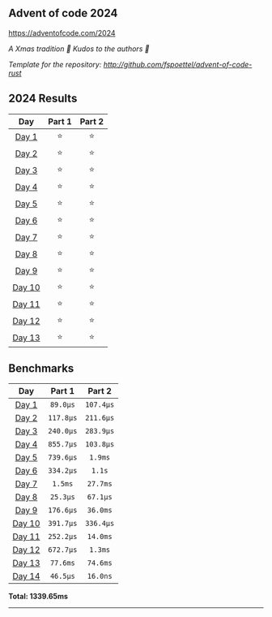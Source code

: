 ## Advent of code 2024

https://adventofcode.com/2024

_A Xmas tradition 🎅 Kudos to the authors 🎉_


_Template for the repository: http://github.com/fspoettel/advent-of-code-rust_


<!--- advent_readme_stars table --->
## 2024 Results

| Day | Part 1 | Part 2 |
| :---: | :---: | :---: |
| [Day 1](https://adventofcode.com/2024/day/1) | ⭐ | ⭐ |
| [Day 2](https://adventofcode.com/2024/day/2) | ⭐ | ⭐ |
| [Day 3](https://adventofcode.com/2024/day/3) | ⭐ | ⭐ |
| [Day 4](https://adventofcode.com/2024/day/4) | ⭐ | ⭐ |
| [Day 5](https://adventofcode.com/2024/day/5) | ⭐ | ⭐ |
| [Day 6](https://adventofcode.com/2024/day/6) | ⭐ | ⭐ |
| [Day 7](https://adventofcode.com/2024/day/7) | ⭐ | ⭐ |
| [Day 8](https://adventofcode.com/2024/day/8) | ⭐ | ⭐ |
| [Day 9](https://adventofcode.com/2024/day/9) | ⭐ | ⭐ |
| [Day 10](https://adventofcode.com/2024/day/10) | ⭐ | ⭐ |
| [Day 11](https://adventofcode.com/2024/day/11) | ⭐ | ⭐ |
| [Day 12](https://adventofcode.com/2024/day/12) | ⭐ | ⭐ |
| [Day 13](https://adventofcode.com/2024/day/13) | ⭐ | ⭐ |
<!--- advent_readme_stars table --->

<!--- benchmarking table --->
## Benchmarks

| Day | Part 1 | Part 2 |
| :---: | :---: | :---:  |
| [Day 1](./src/bin/01.rs) | `89.0µs` | `107.4µs` |
| [Day 2](./src/bin/02.rs) | `117.8µs` | `211.6µs` |
| [Day 3](./src/bin/03.rs) | `240.0µs` | `283.9µs` |
| [Day 4](./src/bin/04.rs) | `855.7µs` | `103.8µs` |
| [Day 5](./src/bin/05.rs) | `739.6µs` | `1.9ms` |
| [Day 6](./src/bin/06.rs) | `334.2µs` | `1.1s` |
| [Day 7](./src/bin/07.rs) | `1.5ms` | `27.7ms` |
| [Day 8](./src/bin/08.rs) | `25.3µs` | `67.1µs` |
| [Day 9](./src/bin/09.rs) | `176.6µs` | `36.0ms` |
| [Day 10](./src/bin/10.rs) | `391.7µs` | `336.4µs` |
| [Day 11](./src/bin/11.rs) | `252.2µs` | `14.0ms` |
| [Day 12](./src/bin/12.rs) | `672.7µs` | `1.3ms` |
| [Day 13](./src/bin/13.rs) | `77.6ms` | `74.6ms` |
| [Day 14](./src/bin/14.rs) | `46.5µs` | `16.0ns` |

**Total: 1339.65ms**
<!--- benchmarking table --->

---
